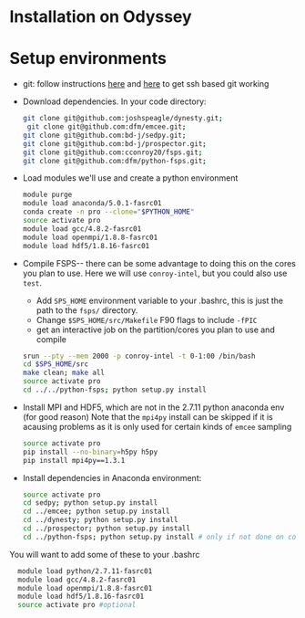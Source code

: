 Installation on Odyssey
======

Setup environments
==

* git: follow instructions [here](https://rc.fas.harvard.edu/resources/documentation/software/git-and-github-on-odyssey/) and [here](https://help.github.com/articles/generating-an-ssh-key/) to get ssh based git working

* Download dependencies. In your code directory:

  ```bash
  git clone git@github.com:joshspeagle/dynesty.git;
   git clone git@github.com:dfm/emcee.git;
  git clone git@github.com:bd-j/sedpy.git;
  git clone git@github.com:bd-j/prospector.git;
  git clone git@github.com:cconroy20/fsps.git;
  git clone git@github.com:dfm/python-fsps.git;
  ```

* Load modules we'll use and create a python environment
  ```bash
  module purge
  module load anaconda/5.0.1-fasrc01
  conda create -n pro --clone="$PYTHON_HOME"
  source activate pro
  module load gcc/4.8.2-fasrc01
  module load openmpi/1.8.8-fasrc01
  module load hdf5/1.8.16-fasrc01
  ```

* Compile FSPS-- there can be some advantage to doing this on the cores you
  plan to use. Here we will use ```conroy-intel```, but you could also use ```test```.
   - Add ``SPS_HOME`` environment variable to your .bashrc, this is just the
     path to the ```fsps/``` directory.
   - Change ``$SPS_HOME/src/Makefile`` F90 flags to include ``-fPIC``
   - get an interactive job on the partition/cores you plan to use and compile
   ```bash
   srun --pty --mem 2000 -p conroy-intel -t 0-1:00 /bin/bash
   cd $SPS_HOME/src
   make clean; make all
   source activate pro
   cd ../../python-fsps; python setup.py install
   ```

* Install MPI and HDF5, which are not in the 2.7.11 python anaconda env (for
  good reason)  Note that the ``mpi4py`` install can be skipped if it is acausing
  problems as it is only used for certain kinds of ``emcee`` sampling

  ```bash
  source activate pro
  pip install --no-binary=h5py h5py
  pip install mpi4py==1.3.1
  ```

* Install dependencies in Anaconda environment:
  ```bash
  source activate pro
  cd sedpy; python setup.py install
  cd ../emcee; python setup.py install
  cd ../dynesty; python setup.py install
  cd ../prospector; python setup.py install
  cd ../python-fsps; python setup.py install # only if not done on cores intended for use (see above)
  ```

You will want to add some of these to your .bashrc
```bash
  module load python/2.7.11-fasrc01
  module load gcc/4.8.2-fasrc01
  module load openmpi/1.8.8-fasrc01
  module load hdf5/1.8.16-fasrc01
  source activate pro #optional
```
